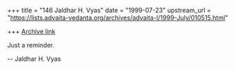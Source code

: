 +++
title = "146 Jaldhar H. Vyas"
date = "1999-07-23"
upstream_url = "https://lists.advaita-vedanta.org/archives/advaita-l/1999-July/010515.html"

+++
[Archive link](https://lists.advaita-vedanta.org/archives/advaita-l/1999-July/010515.html)

Just a reminder.

--
Jaldhar H. Vyas <jaldhar at braincells.com>

